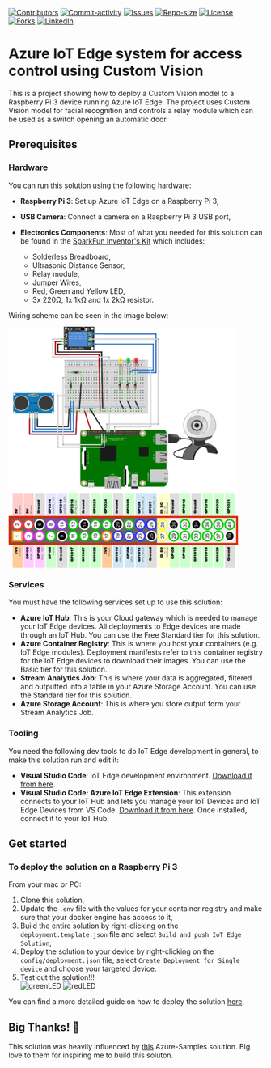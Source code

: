 [![Contributors][contributors-shield]][contributors-url]
[![Commit-activity][commit-activity-shield]][commit-activity-url]
[![Issues][issues-shield]][issues-url]
[![Repo-size][repo-size-shield]][repo-size-url]
[![License][license-shield]][license-url]  
[![Forks][forks-shield]][forks-url]
[![LinkedIn][linkedin-shield]][linkedin-url]

# Azure IoT Edge system for access control using Custom Vision

This is a project showing how to deploy a Custom Vision model to a Raspberry Pi 3 device running Azure IoT Edge. The project uses Custom Vision model for facial recognition and controls a relay module which can be used as a switch opening an automatic door.

## Prerequisites

### Hardware
You can run this solution using the following hardware:

- **Raspberry Pi 3**: Set up Azure IoT Edge on a Raspberry Pi 3,

- **USB Camera**: Connect a camera on a Raspberry Pi 3 USB port,

- **Electronics Components**: Most of what you needed for this solution can be found in the [SparkFun Inventor's Kit](https://www.sparkfun.com/products/15267) which includes:
  * Solderless Breadboard,
  * Ultrasonic Distance Sensor,
  * Relay module,
  * Jumper Wires,
  * Red, Green and Yellow LED,
  * 3x 220Ω, 1x 1kΩ and 1x 2kΩ resistor.

Wiring scheme can be seen in the image below:  

<img src="https://github.com/StokicDusan/IoT-Sistem-Za-Kontrolu-Ulaza/blob/master/assets/sema_bb3_bb2.png" alt="scheme" align="center" width="90%" height="auto" />
<br/>

### Services
You must have the following services set up to use this solution:
- **Azure IoT Hub**: This is your Cloud gateway which is needed to manage your IoT Edge devices. All deployments to Edge devices are made through an IoT Hub. You can use the Free Standard tier for this solution.
- **Azure Container Registry**: This is where you host your containers (e.g. IoT Edge modules). Deployment manifests refer to this container registry for the IoT Edge devices to download their images. You can use the Basic tier for this solution.
- **Stream Analytics Job**: This is where your data is aggregated, filtered and outputted into a table in your Azure Storage Account. You can use the Standard tier for this solution.
- **Azure Storage Account**: This is where you store output form your Stream Analytics Job.

### Tooling
You need the following dev tools to do IoT Edge development in general, to make this solution run and edit it:
- **Visual Studio Code**: IoT Edge development environment. [Download it from here](https://code.visualstudio.com/).
- **Visual Studio Code: Azure IoT Edge Extension**: This extension connects to your IoT Hub and lets you manage your IoT Devices and IoT Edge Devices from VS Code. [Download it from here](https://marketplace.visualstudio.com/items?itemName=vsciot-vscode.azure-iot-edge). Once installed, connect it to your IoT Hub.

## Get started
### To deploy the solution on a Raspberry Pi 3
From your mac or PC:
1. Clone this solution,
2. Update the `.env` file with the values for your container registry and make sure that your docker engine has access to it,
3. Build the entire solution by right-clicking on the `deployment.template.json` file and select `Build and push IoT Edge Solution`,
4. Deploy the solution to your device by right-clicking on the `config/deployment.json` file, select `Create Deployment for Single device` and choose your targeted device.
5. Test out the solution!!!  
![greenLED](https://giphy.com/gifs/led-iot-raspberry-pi-3-F6fwrkMoHZD1MUaINe) ![redLED](https://giphy.com/gifs/electronics-iot-raspberry-pi-3-rZxUgucFatEhH0cOLx)

You can find a more detailed guide on how to deploy the solution [here](https://github.com/StokicDusan/IoT-Sistem-Za-Kontrolu-Ulaza/tree/master/guide).

## Big Thanks! 🚀
This solution was heavily influenced by [this](https://github.com/Azure-Samples/Custom-vision-service-iot-edge-raspberry-pi) Azure-Samples solution. Big love to them for inspiring me to build this soluton.

[contributors-shield]: https://img.shields.io/github/contributors/StokicDusan/IoT-Sistem-Za-Kontrolu-Ulaza
[contributors-url]: https://github.com/StokicDusan/IoT-Sistem-Za-Kontrolu-Ulaza/graphs/contributors
[forks-shield]: https://img.shields.io/github/forks/StokicDusan/IoT-Sistem-Za-Kontrolu-Ulaza?style=social
[forks-url]: https://github.com/StokicDusan/IoT-Sistem-Za-Kontrolu-Ulaza/network/members
[issues-shield]: https://img.shields.io/github/issues/StokicDusan/IoT-Sistem-Za-Kontrolu-Ulaza
[issues-url]: https://github.com/StokicDusan/IoT-Sistem-Za-Kontrolu-Ulaza/issues
[commit-activity-shield]: https://img.shields.io/github/last-commit/StokicDusan/IoT-Sistem-Za-Kontrolu-Ulaza
[commit-activity-url]: https://github.com/StokicDusan/IoT-Sistem-Za-Kontrolu-Ulaza/graphs/commit-activity
[license-url]: https://github.com/StokicDusan/IoT-Sistem-Za-Kontrolu-Ulaza/blob/master/LICENSE
[license-shield]: https://img.shields.io/github/license/StokicDusan/IoT-Sistem-Za-Kontrolu-Ulaza
[repo-size-shield]: https://img.shields.io/github/repo-size/StokicDusan/IoT-Sistem-Za-Kontrolu-Ulaza
[repo-size-url]: https://img.shields.io/github/repo-size/StokicDusan/IoT-Sistem-Za-Kontrolu-Ulaza
[linkedin-shield]: https://img.shields.io/badge/LinkedIn-0077B5?style=plastice&logo=linkedin&logoColor=white
[linkedin-url]: https://linkedin.com/in/stokicdusan
